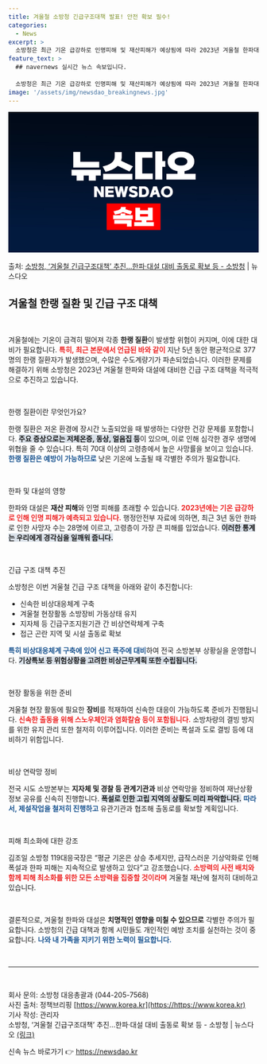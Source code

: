 ```yaml
---
title: 겨울철 소방청 긴급구조대책 발표! 안전 확보 필수!
categories:
  - News
excerpt: >
  소방청은 최근 기온 급강하로 인명피해 및 재산피해가 예상됨에 따라 2023년 겨울철 한파대설 대비 긴급구조 …
feature_text: >
  ## navernews 실시간 뉴스 속보입니다.

  소방청은 최근 기온 급강하로 인명피해 및 재산피해가 예상됨에 따라 2023년 겨울철 한파대설 대비 긴급구조 …
image: '/assets/img/newsdao_breakingnews.jpg'
---
```


![뉴스다오 속보](/assets/img/newsdao_breakingnews.jpg)

<p>출처: <a href="https://newsdao.kr/2581" rel="dofollow">소방청, ‘겨울철 긴급구조대책’ 추진…한파·대설 대비 출동로 확보 등 - 소방청</a> | 뉴스다오</p>

<h2 data-ke-size="size26">겨울철 한랭 질환 및 긴급 구조 대책</h2>

<p data-ke-size="size16">&nbsp;</p>

겨울철에는 기온이 급격히 떨어져 각종 <b>한랭 질환</b>이 발생할 위험이 커지며, 이에 대한 대비가 필요합니다. <b><span style="color: #ee2323;">특히, 최근 본문에서 언급된 바와 같이</span></b> 지난 5년 동안 평균적으로 377명의 한랭 질환자가 발생했으며, 수많은 수도계량기가 파손되었습니다. 이러한 문제를 해결하기 위해 소방청은 2023년 겨울철 한파와 대설에 대비한 긴급 구조 대책을 적극적으로 추진하고 있습니다.

<p data-ke-size="size16">&nbsp;</p>

한랭 질환이란 무엇인가요?

한랭 질환은 저온 환경에 장시간 노출되었을 때 발생하는 다양한 건강 문제를 포함합니다. <b><span style="background-color: #21538527;">주요 증상으로는 저체온증, 동상, 얼음집 등</span></b>이 있으며, 이로 인해 심각한 경우 생명에 위협을 줄 수 있습니다. 특히 70대 이상의 고령층에서 높은 사망률을 보이고 있습니다. <b><span style="color: #1a5490;">한랭 질환은 예방이 가능하므로</span></b> 낮은 기온에 노출될 때 각별한 주의가 필요합니다.

<p data-ke-size="size16">&nbsp;</p>

한파 및 대설의 영향

한파와 대설은 <b>재산 피해</b>와 인명 피해를 초래할 수 있습니다. <b><span style="color: #ee2323;">2023년에는 기온 급강하로 인해 인명 피해가 예측되고 있습니다.</span></b> 행정안전부 자료에 의하면, 최근 3년 동안 한파로 인한 사망자 수는 28명에 이르고, 고령층이 가장 큰 피해를 입었습니다. <b><span style="background-color: #21538527;">이러한 통계는 우리에게 경각심을 일깨워 줍니다.</span></b> 

<p data-ke-size="size16">&nbsp;</p>

긴급 구조 대책 추진

소방청은 이번 겨울철 긴급 구조 대책을 아래와 같이 추진합니다:

<ul>
    <li>신속한 비상대응체계 구축</li>
    <li>겨울철 현장활동 소방장비 가동상태 유지</li>
    <li>지자체 등 긴급구조지원기관 간 비상연락체계 구축</li>
    <li>접근 곤란 지역 및 시설 출동로 확보</li>
</ul>

<b><span style="color: #1a5490;">특히 비상대응체계 구축에 있어 신고 폭주에 대비</span></b>하여 전국 소방본부 상황실을 운영합니다. <b><span style="background-color: #21538527;">기상특보 등 위험상황을 고려한 비상근무계획 또한 수립됩니다.</span></b> 

<p data-ke-size="size16">&nbsp;</p>

현장 활동을 위한 준비

겨울철 현장 활동에 필요한 <b>장비</b>를 적재하여 신속한 대응이 가능하도록 준비가 진행됩니다. <b><span style="color: #ee2323;">신속한 출동을 위해 스노우체인과 염화칼슘 등이 포함됩니다.</span></b> 소방차량의 결빙 방지를 위한 유지 관리 또한 철저히 이루어집니다. 이러한 준비는 폭설과 도로 결빙 등에 대비하기 위함입니다.

<p data-ke-size="size16">&nbsp;</p>

비상 연락망 정비

전국 시도 소방본부는 <b>지자체 및 경찰 등 관계기관과</b> 비상 연락망을 정비하여 재난상황 정보 공유를 신속히 진행합니다. <b><span style="background-color: #21538527;">폭설로 인한 고립 지역의 상황도 미리 파악합니다.</span></b> <b><span style="color: #1a5490;">따라서, 제설작업을 철저히 진행하고</span></b> 유관기관과 협조해 출동로를 확보할 계획입니다.

<p data-ke-size="size16">&nbsp;</p>

피해 최소화에 대한 강조

김조일 소방청 119대응국장은 “평균 기온은 상승 추세지만, 급작스러운 기상악화로 인해 폭설과 한파 피해는 지속적으로 발생하고 있다”고 강조했습니다. <b><span style="color: #ee2323;">소방력의 사전 배치와 함께 피해 최소화를 위한 모든 소방력을 집중할 것이라며</span></b> 겨울철 재난에 철저히 대비하고 있습니다. 

<p data-ke-size="size16">&nbsp;</p>

결론적으로, 겨울철 한파와 대설은 <b>치명적인 영향을 미칠 수 있으므로</b> 각별한 주의가 필요합니다. 소방청의 긴급 대책과 함께 시민들도 개인적인 예방 조치를 실천하는 것이 중요합니다. <b><span style="color: #1a5490;">나와 내 가족을 지키기 위한 노력이 필요합니다.</span></b> 

<p data-ke-size="size16">&nbsp;</p>

<hr>

<p data-ke-size="size16">&nbsp;</p>

회사 문의: 소방청 대응총괄과 (044-205-7568)  
사진 출처: 정책브리핑 [https://www.korea.kr](https://https://www.korea.kr)   
기사 작성: 관리자   
소방청, ‘겨울철 긴급구조대책’ 추진…한파·대설 대비 출동로 확보 등 - 소방청 | 뉴스다오 [(링크)](https://newsdao.kr/2581) 

신속 뉴스 바로가기 👉 <a href="https://newsdao.kr" rel="dofollow">https://newsdao.kr</a>


